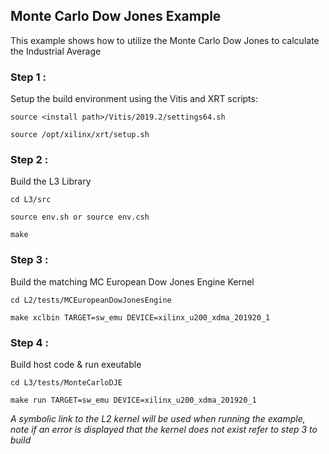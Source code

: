 
## Monte Carlo Dow Jones Example

This example shows how to utilize the Monte Carlo Dow Jones to calculate the Industrial Average


### Step 1 :
Setup the build environment using the Vitis and XRT scripts:

    source <install path>/Vitis/2019.2/settings64.sh

    source /opt/xilinx/xrt/setup.sh


### Step 2 :
Build the L3 Library

    cd L3/src

    source env.sh or source env.csh

    make


### Step 3 :
Build the matching MC European Dow Jones Engine Kernel

    cd L2/tests/MCEuropeanDowJonesEngine

    make xclbin TARGET=sw_emu DEVICE=xilinx_u200_xdma_201920_1


### Step 4 :
Build host code & run exeutable

    cd L3/tests/MonteCarloDJE

    make run TARGET=sw_emu DEVICE=xilinx_u200_xdma_201920_1

*A symbolic link to the L2 kernel will be used when running the example, note if an error is displayed that the kernel does not exist refer to step 3 to build*
